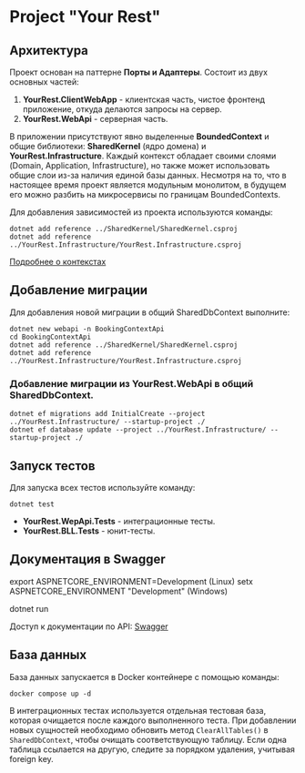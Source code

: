 # Project "Your Rest"

## Архитектура

Проект основан на паттерне **Порты и Адаптеры**.
Состоит из двух основных частей:
1. **YourRest.ClientWebApp** - клиентская часть, чистое фронтенд приложение, откуда делаются запросы на сервер.
2. **YourRest.WebApi** - серверная часть.

В приложении присутствуют явно выделенные **BoundedContext** и общие библиотеки: **SharedKernel** (ядро домена) и **YourRest.Infrastructure**. Каждый контекст обладает своими слоями (Domain, Application, Infrastructure), но также может использовать общие слои из-за наличия единой базы данных. Несмотря на то, что в настоящее время проект является модульным монолитом, в будущем его можно разбить на микросервисы по границам BoundedContexts.

Для добавления зависимостей из проекта используются команды:

```
dotnet add reference ../SharedKernel/SharedKernel.csproj
dotnet add reference ../YourRest.Infrastructure/YourRest.Infrastructure.csproj
```

[Подробнее о контекстах](./_docs/bounded_contexts.md)
## Добавление миграции

Для добавления новой миграции в общий SharedDbContext выполните:
```
dotnet new webapi -n BookingContextApi
cd BookingContextApi
dotnet add reference ../SharedKernel/SharedKernel.csproj
dotnet add reference ../YourRest.Infrastructure/YourRest.Infrastructure.csproj
```
### Добавление миграции из YourRest.WebApi в общий SharedDbContext.
```
dotnet ef migrations add InitialCreate --project ../YourRest.Infrastructure/ --startup-project ./
dotnet ef database update --project ../YourRest.Infrastructure/ --startup-project ./

```
## Запуск тестов

Для запуска всех тестов используйте команду:

```
dotnet test

```
- **YourRest.WepApi.Tests** - интеграционные тесты.
- **YourRest.BLL.Tests** - юнит-тесты.

## Документация в Swagger

export ASPNETCORE_ENVIRONMENT=Development (Linux)
setx ASPNETCORE_ENVIRONMENT "Development" (Windows)

dotnet run

Доступ к документации по API: [Swagger](http://localhost:5201/swagger/index.html)

## База данных

База данных запускается в Docker контейнере с помощью команды:

```
docker compose up -d
```
В интеграционных тестах используется отдельная тестовая база, которая очищается после каждого выполненного теста. При добавлении новых сущностей необходимо обновить метод `ClearAllTables()` в `SharedDbContext`, чтобы очищать соответствующую таблицу. Если одна таблица ссылается на другую, следите за порядком удаления, учитывая foreign key.


